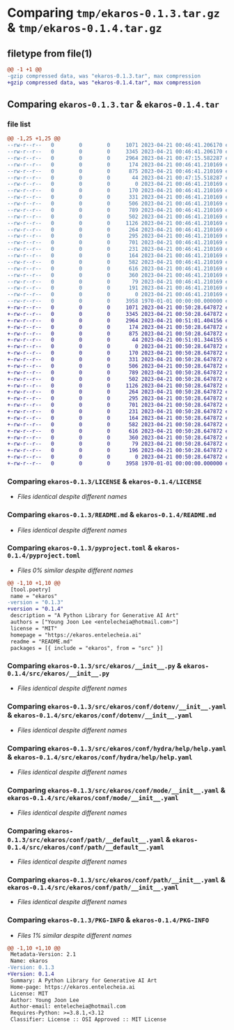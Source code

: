 # Comparing `tmp/ekaros-0.1.3.tar.gz` & `tmp/ekaros-0.1.4.tar.gz`

## filetype from file(1)

```diff
@@ -1 +1 @@
-gzip compressed data, was "ekaros-0.1.3.tar", max compression
+gzip compressed data, was "ekaros-0.1.4.tar", max compression
```

## Comparing `ekaros-0.1.3.tar` & `ekaros-0.1.4.tar`

### file list

```diff
@@ -1,25 +1,25 @@
--rw-r--r--   0        0        0     1071 2023-04-21 00:46:41.206170 ekaros-0.1.3/LICENSE
--rw-r--r--   0        0        0     3345 2023-04-21 00:46:41.206170 ekaros-0.1.3/README.md
--rw-r--r--   0        0        0     2964 2023-04-21 00:47:15.582287 ekaros-0.1.3/pyproject.toml
--rw-r--r--   0        0        0      174 2023-04-21 00:46:41.210169 ekaros-0.1.3/src/ekaros/__cli__.py
--rw-r--r--   0        0        0      875 2023-04-21 00:46:41.210169 ekaros-0.1.3/src/ekaros/__init__.py
--rw-r--r--   0        0        0       44 2023-04-21 00:47:15.518287 ekaros-0.1.3/src/ekaros/_version.py
--rw-r--r--   0        0        0        0 2023-04-21 00:46:41.210169 ekaros-0.1.3/src/ekaros/conf/__init__.py
--rw-r--r--   0        0        0      170 2023-04-21 00:46:41.210169 ekaros-0.1.3/src/ekaros/conf/about/__init__.yaml
--rw-r--r--   0        0        0      331 2023-04-21 00:46:41.210169 ekaros-0.1.3/src/ekaros/conf/batch/__init__.yaml
--rw-r--r--   0        0        0      506 2023-04-21 00:46:41.210169 ekaros-0.1.3/src/ekaros/conf/config.yaml
--rw-r--r--   0        0        0      789 2023-04-21 00:46:41.210169 ekaros-0.1.3/src/ekaros/conf/dotenv/__init__.yaml
--rw-r--r--   0        0        0      502 2023-04-21 00:46:41.210169 ekaros-0.1.3/src/ekaros/conf/hconf.yaml
--rw-r--r--   0        0        0     1126 2023-04-21 00:46:41.210169 ekaros-0.1.3/src/ekaros/conf/hydra/help/help.yaml
--rw-r--r--   0        0        0      264 2023-04-21 00:46:41.210169 ekaros-0.1.3/src/ekaros/conf/hydra/job_logging/custom.yaml
--rw-r--r--   0        0        0      295 2023-04-21 00:46:41.210169 ekaros-0.1.3/src/ekaros/conf/joblib/__init__.yaml
--rw-r--r--   0        0        0      701 2023-04-21 00:46:41.210169 ekaros-0.1.3/src/ekaros/conf/mode/__init__.yaml
--rw-r--r--   0        0        0      231 2023-04-21 00:46:41.210169 ekaros-0.1.3/src/ekaros/conf/mode/debug.yaml
--rw-r--r--   0        0        0      164 2023-04-21 00:46:41.210169 ekaros-0.1.3/src/ekaros/conf/path/__batch__.yaml
--rw-r--r--   0        0        0      582 2023-04-21 00:46:41.210169 ekaros-0.1.3/src/ekaros/conf/path/__default__.yaml
--rw-r--r--   0        0        0      616 2023-04-21 00:46:41.210169 ekaros-0.1.3/src/ekaros/conf/path/__init__.yaml
--rw-r--r--   0        0        0      360 2023-04-21 00:46:41.210169 ekaros-0.1.3/src/ekaros/conf/project/__init__.yaml
--rw-r--r--   0        0        0       79 2023-04-21 00:46:41.210169 ekaros-0.1.3/src/ekaros/conf/task/__init__.yaml
--rw-r--r--   0        0        0      191 2023-04-21 00:46:41.210169 ekaros-0.1.3/src/ekaros/project.toml
--rw-r--r--   0        0        0        0 2023-04-21 00:46:41.210169 ekaros-0.1.3/src/ekaros/py.typed
--rw-r--r--   0        0        0     3958 1970-01-01 00:00:00.000000 ekaros-0.1.3/PKG-INFO
+-rw-r--r--   0        0        0     1071 2023-04-21 00:50:28.647872 ekaros-0.1.4/LICENSE
+-rw-r--r--   0        0        0     3345 2023-04-21 00:50:28.647872 ekaros-0.1.4/README.md
+-rw-r--r--   0        0        0     2964 2023-04-21 00:51:01.404156 ekaros-0.1.4/pyproject.toml
+-rw-r--r--   0        0        0      174 2023-04-21 00:50:28.647872 ekaros-0.1.4/src/ekaros/__cli__.py
+-rw-r--r--   0        0        0      875 2023-04-21 00:50:28.647872 ekaros-0.1.4/src/ekaros/__init__.py
+-rw-r--r--   0        0        0       44 2023-04-21 00:51:01.344155 ekaros-0.1.4/src/ekaros/_version.py
+-rw-r--r--   0        0        0        0 2023-04-21 00:50:28.647872 ekaros-0.1.4/src/ekaros/conf/__init__.py
+-rw-r--r--   0        0        0      170 2023-04-21 00:50:28.647872 ekaros-0.1.4/src/ekaros/conf/about/__init__.yaml
+-rw-r--r--   0        0        0      331 2023-04-21 00:50:28.647872 ekaros-0.1.4/src/ekaros/conf/batch/__init__.yaml
+-rw-r--r--   0        0        0      506 2023-04-21 00:50:28.647872 ekaros-0.1.4/src/ekaros/conf/config.yaml
+-rw-r--r--   0        0        0      789 2023-04-21 00:50:28.647872 ekaros-0.1.4/src/ekaros/conf/dotenv/__init__.yaml
+-rw-r--r--   0        0        0      502 2023-04-21 00:50:28.647872 ekaros-0.1.4/src/ekaros/conf/hconf.yaml
+-rw-r--r--   0        0        0     1126 2023-04-21 00:50:28.647872 ekaros-0.1.4/src/ekaros/conf/hydra/help/help.yaml
+-rw-r--r--   0        0        0      264 2023-04-21 00:50:28.647872 ekaros-0.1.4/src/ekaros/conf/hydra/job_logging/custom.yaml
+-rw-r--r--   0        0        0      295 2023-04-21 00:50:28.647872 ekaros-0.1.4/src/ekaros/conf/joblib/__init__.yaml
+-rw-r--r--   0        0        0      701 2023-04-21 00:50:28.647872 ekaros-0.1.4/src/ekaros/conf/mode/__init__.yaml
+-rw-r--r--   0        0        0      231 2023-04-21 00:50:28.647872 ekaros-0.1.4/src/ekaros/conf/mode/debug.yaml
+-rw-r--r--   0        0        0      164 2023-04-21 00:50:28.647872 ekaros-0.1.4/src/ekaros/conf/path/__batch__.yaml
+-rw-r--r--   0        0        0      582 2023-04-21 00:50:28.647872 ekaros-0.1.4/src/ekaros/conf/path/__default__.yaml
+-rw-r--r--   0        0        0      616 2023-04-21 00:50:28.647872 ekaros-0.1.4/src/ekaros/conf/path/__init__.yaml
+-rw-r--r--   0        0        0      360 2023-04-21 00:50:28.647872 ekaros-0.1.4/src/ekaros/conf/project/__init__.yaml
+-rw-r--r--   0        0        0       79 2023-04-21 00:50:28.647872 ekaros-0.1.4/src/ekaros/conf/task/__init__.yaml
+-rw-r--r--   0        0        0      196 2023-04-21 00:50:28.647872 ekaros-0.1.4/src/ekaros/project.toml
+-rw-r--r--   0        0        0        0 2023-04-21 00:50:28.647872 ekaros-0.1.4/src/ekaros/py.typed
+-rw-r--r--   0        0        0     3958 1970-01-01 00:00:00.000000 ekaros-0.1.4/PKG-INFO
```

### Comparing `ekaros-0.1.3/LICENSE` & `ekaros-0.1.4/LICENSE`

 * *Files identical despite different names*

### Comparing `ekaros-0.1.3/README.md` & `ekaros-0.1.4/README.md`

 * *Files identical despite different names*

### Comparing `ekaros-0.1.3/pyproject.toml` & `ekaros-0.1.4/pyproject.toml`

 * *Files 0% similar despite different names*

```diff
@@ -1,10 +1,10 @@
 [tool.poetry]
 name = "ekaros"
-version = "0.1.3"
+version = "0.1.4"
 description = "A Python Library for Generative AI Art"
 authors = ["Young Joon Lee <entelecheia@hotmail.com>"]
 license = "MIT"
 homepage = "https://ekaros.entelecheia.ai"
 readme = "README.md"
 packages = [{ include = "ekaros", from = "src" }]
```

### Comparing `ekaros-0.1.3/src/ekaros/__init__.py` & `ekaros-0.1.4/src/ekaros/__init__.py`

 * *Files identical despite different names*

### Comparing `ekaros-0.1.3/src/ekaros/conf/dotenv/__init__.yaml` & `ekaros-0.1.4/src/ekaros/conf/dotenv/__init__.yaml`

 * *Files identical despite different names*

### Comparing `ekaros-0.1.3/src/ekaros/conf/hydra/help/help.yaml` & `ekaros-0.1.4/src/ekaros/conf/hydra/help/help.yaml`

 * *Files identical despite different names*

### Comparing `ekaros-0.1.3/src/ekaros/conf/mode/__init__.yaml` & `ekaros-0.1.4/src/ekaros/conf/mode/__init__.yaml`

 * *Files identical despite different names*

### Comparing `ekaros-0.1.3/src/ekaros/conf/path/__default__.yaml` & `ekaros-0.1.4/src/ekaros/conf/path/__default__.yaml`

 * *Files identical despite different names*

### Comparing `ekaros-0.1.3/src/ekaros/conf/path/__init__.yaml` & `ekaros-0.1.4/src/ekaros/conf/path/__init__.yaml`

 * *Files identical despite different names*

### Comparing `ekaros-0.1.3/PKG-INFO` & `ekaros-0.1.4/PKG-INFO`

 * *Files 1% similar despite different names*

```diff
@@ -1,10 +1,10 @@
 Metadata-Version: 2.1
 Name: ekaros
-Version: 0.1.3
+Version: 0.1.4
 Summary: A Python Library for Generative AI Art
 Home-page: https://ekaros.entelecheia.ai
 License: MIT
 Author: Young Joon Lee
 Author-email: entelecheia@hotmail.com
 Requires-Python: >=3.8.1,<3.12
 Classifier: License :: OSI Approved :: MIT License
```

